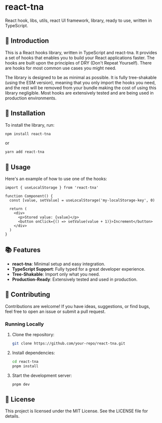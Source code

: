 # react-tna

React hook, libs, utils, react UI framework, library, ready to use, written in TypeScript.

## 💫 Introduction

This is a React hooks library, written in TypeScript and react-tna. It provides a set of hooks that enables you to build your React applications faster. The hooks are built upon the principles of DRY (Don't Repeat Yourself). There are hooks for most common use cases you might need.

The library is designed to be as minimal as possible. It is fully tree-shakable (using the ESM version), meaning that you only import the hooks you need, and the rest will be removed from your bundle making the cost of using this library negligible. Most hooks are extensively tested and are being used in production environments.

## 🚀 Installation

To install the library, run:

```bash
npm install react-tna
```

or

```bash
yarn add react-tna
```

## 📖 Usage

Here's an example of how to use one of the hooks:

```tsx
import { useLocalStorage } from 'react-tna'

function Component() {
  const [value, setValue] = useLocalStorage('my-localStorage-key', 0)

  return (
    <div>
      <p>Stored value: {value}</p>
      <button onClick={() => setValue(value + 1)}>Increment</button>
    </div>
  )
}
```

## 📚 Features

- **react-tna**: Minimal setup and easy integration.
- **TypeScript Support**: Fully typed for a great developer experience.
- **Tree-Shakable**: Import only what you need.
- **Production-Ready**: Extensively tested and used in production.

## 🤝 Contributing

Contributions are welcome! If you have ideas, suggestions, or find bugs, feel free to open an issue or submit a pull request.

### Running Locally

1. Clone the repository:

   ```bash
   git clone https://github.com/your-repo/react-tna.git
   ```

2. Install dependencies:

   ```bash
   cd react-tna
   pnpm install
   ```

3. Start the development server:

   ```bash
   pnpm dev
   ```

## 📄 License

This project is licensed under the MIT License. See the LICENSE file for details.
